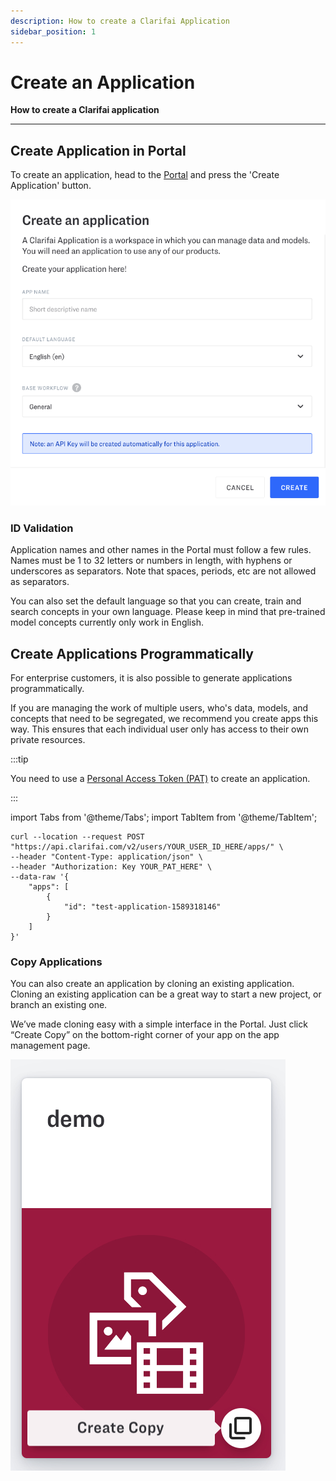 ```yaml
---
description: How to create a Clarifai Application
sidebar_position: 1
---
```


# Create an Application

**How to create a Clarifai application**
<hr />

## Create Application in Portal

To create an application, head to the [Portal](https://portal.clarifai.com/) and press the 'Create Application' button. 

![Application creation window](/img/create-new-app-new.png)

### ID Validation

Application names and other names in the Portal must follow a few rules. Names must be 1 to 32 letters or numbers in length, with hyphens or underscores as separators. Note that spaces, periods, etc are not allowed as separators. 


You can also set the default language so that you can create, train and search concepts in your own language. Please keep in mind that pre-trained model concepts currently only work in English.


## Create Applications Programmatically

For enterprise customers, it is also possible to generate applications programmatically. 

If you are managing the work of multiple users, who's data, models, and concepts that need to be segregated, we recommend you create apps this way. This ensures that each individual user only has access to their own private resources.

:::tip

You need to use a [Personal Access Token (PAT)](https://docs.clarifai.com/clarifai-basics/authentication/personal-access-tokens) to create an application. 

:::

import Tabs from '@theme/Tabs';
import TabItem from '@theme/TabItem';

<Tabs>
<TabItem value="curl" label="cURL">

```text
curl --location --request POST "https://api.clarifai.com/v2/users/YOUR_USER_ID_HERE/apps/" \
--header "Content-Type: application/json" \
--header "Authorization: Key YOUR_PAT_HERE" \
--data-raw '{
    "apps": [
        {
            "id": "test-application-1589318146"
        }
    ]
}'
```

</TabItem>
</Tabs>

### Copy Applications

You can also create an application by cloning an existing application. Cloning an existing application can be a great way to start a new project, or branch an existing one. 

We’ve made cloning easy with a simple interface in the Portal. Just click “Create Copy” on the bottom-right corner of your app on the app management page.

![](/img/app_duplication.jpg)

